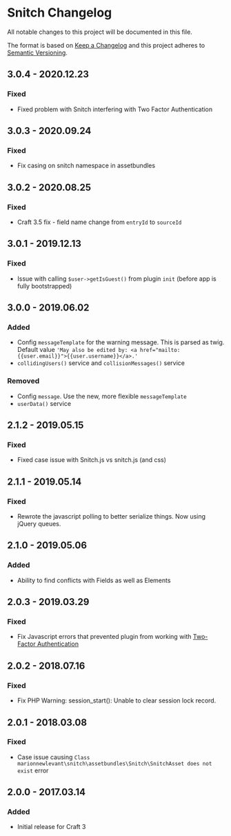 # Snitch Changelog

All notable changes to this project will be documented in this file.

The format is based on [Keep a Changelog](http://keepachangelog.com/) and this project adheres to [Semantic Versioning](http://semver.org/).

## 3.0.4 - 2020.12.23
### Fixed
- Fixed problem with Snitch interfering with Two Factor Authentication

## 3.0.3 - 2020.09.24
### Fixed
- Fix casing on snitch namespace in assetbundles

## 3.0.2 - 2020.08.25
### Fixed
- Craft 3.5 fix - field name change from `entryId` to `sourceId`

## 3.0.1 - 2019.12.13
### Fixed
- Issue with calling `$user->getIsGuest()` from plugin `init` (before app is fully bootstrapped)

## 3.0.0 - 2019.06.02
### Added
- Config `messageTemplate` for the warning message. This is parsed as twig. Default value `'May also be edited by: <a href="mailto:{{user.email}}">{{user.username}}</a>.'`
- `collidingUsers()` service and `collisionMessages()` service

### Removed
- Config `message`. Use the new, more flexible `messageTemplate`
- `userData()` service

## 2.1.2 - 2019.05.15
### Fixed
- Fixed case issue with Snitch.js vs snitch.js (and css)

## 2.1.1 - 2019.05.14
### Fixed
- Rewrote the javascript polling to better serialize things. Now using jQuery queues.

## 2.1.0 - 2019.05.06
### Added
- Ability to find conflicts with Fields as well as Elements

## 2.0.3 - 2019.03.29
### Fixed
- Fix Javascript errors that prevented plugin from working with [Two-Factor Authentication](https://plugins.craftcms.com/two-factor-authentication)

## 2.0.2 - 2018.07.16
### Fixed
- Fix PHP Warning: session_start(): Unable to clear session lock record.

## 2.0.1 - 2018.03.08
### Fixed
- Case issue causing `Class marionnewlevant\snitch\assetbundles\Snitch\SnitchAsset does not exist` error

## 2.0.0 - 2017.03.14
### Added
- Initial release for Craft 3
